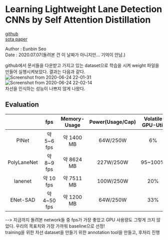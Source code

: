 # Learning Lightweight Lane Detection CNNs by Self Attention Distillation
[github](https://github.com/InhwanBae/ENet-SAD_Pytorch) <br/>
[sota paper](https://arxiv.org/abs/1908.00821)

Author : Eunbin Seo <br/>
Date : 2020.07.07(돌려본 건 이 날짜가 아니지만... 기억이 안남.)

github에서 문서들을 다운받고 가지고 있는 dataset으로 학습을 시켜 weight 파일을 만들어 실행시켜보았다.
결과는 다음과 같다.  
![Screenshot from 2020-06-24 22-01-31](https://user-images.githubusercontent.com/53460541/86792472-7dbe9400-c0a5-11ea-8bbf-d38b96db76c1.png)  
![Screenshot from 2020-06-24 22-02-14](https://user-images.githubusercontent.com/53460541/86792477-7eefc100-c0a5-11ea-9de3-84ffdae19d0e.png)  
차선을 인식하는 성능이 나쁘지 않게 나왔다. 

## Evaluation
|  | fps |Memory-Usage|Power(Usage/Cap)|Volatile GPU-Util|
|:--------:|:--------:|:--------:|:--------:|:--------:|
| PINet | 약 5~6 fps | 약 1400 MB | 64W/250W | 6% |
| PolyLaneNet | 약 8~9 fps | 약 8624 MB | 227W/250W | 95~100% |
| lanenet | 약 10 fps | 약 7511 MB | 100W/250W | 20% |
| ENet-SAD | 약 4~50 fps | 약 1200 MB | 64W/250W | 33% |

--> 지금까지 돌려본 network들 중 fps가 가장 좋았고 GPU 사용량도 그렇게 크지 않았다. 우리의 목표치와 가장 가까워 baseline으로 선정!  
training을 위한 차선 dataset을 만들기 위한 annotation tool을 만들고, 후처리 진행
